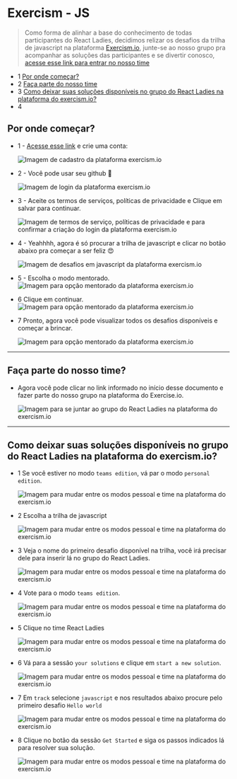 # Exercism - JS
> Como forma de alinhar a base do conhecimento de todas participantes do React Ladies, decidimos relizar os desafios da trilha de javascript na plataforma [Exercism.io](https://exercism.io/), junte-se ao nosso grupo pra acompanhar as soluções das participantes e se divertir conosco, [acesse esse link para entrar no nosso time](https://teams.exercism.io/teams/jFu9X5t7phBcZ2ntGdRvS3ck/join)

- 1 [Por onde começar?](#por-onde-começar)
- 2 [Faça parte do nosso time](#faça-parte-do-nosso-time)
- 3 [Como deixar suas soluções disponíveis no grupo do React Ladies na plataforma do exercism.io?](#como-deixar-suas-soluções-disponíveis-no-grupo-do-react-ladies-na-plataforma-do-exercism.io)
- 4 []()


## Por onde começar?
- 1 - [Acesse esse link](https://exercism.io/) e crie uma conta:

  ![Imagem de cadastro da plataforma exercism.io](../imgs/sign.png)

- 2 - Você pode usar seu github 💜

  ![Imagem de login da plataforma exercism.io](../imgs/login.png)

- 3 - Aceite os termos de serviços, políticas de privacidade e Clique em salvar para continuar.

  ![Imagem de termos de serviço, políticas de privacidade e para confirmar a criação do login da plataforma exercism.io](../imgs/save.png)

-  4 - Yeahhhh, agora é só procurar a trilha de javascript e clicar no botão abaixo pra começar a ser feliz 😍

    ![Imagem de desafios em javascript da plataforma exercism.io](../imgs/track.png)

- 5 - Escolha o modo mentorado.
  ![Imagem para opção mentorado da plataforma exercism.io](../imgs/mentored.png)

 - 6 Clique em continuar.
  ![Imagem para opção mentorado da plataforma exercism.io](../imgs/start.png)

 - 7 Pronto, agora você pode visualizar todos os desafios disponíveis e começar a brincar.

    ![Imagem para opção mentorado da plataforma exercism.io](../imgs/play.png)

  ---


 ## Faça parte do nosso time?
  - Agora você pode clicar no link informado no início desse documento e fazer parte do nosso grupo na plataforma do Exercise.io.

    ![Imagem para se juntar ao grupo do React Ladies na plataforma do exercism.io](../imgs/join.png)

---

## Como deixar suas soluções disponíveis no grupo do React Ladies na plataforma do exercism.io?
- 1 Se você estiver no modo `teams edition`, vá par o modo `personal edition`.

    ![Imagem para mudar entre os modos pessoal e time na plataforma do exercism.io](../imgs/personal.png)

- 2 Escolha a trilha de javascript

  ![Imagem para mudar entre os modos pessoal e time na plataforma do exercism.io](../imgs/js.png)

- 3 Veja o nome do primeiro desafio disponível na trilha, você irá precisar dele para inserir lá no grupo do React Ladies.

    ![Imagem para mudar entre os modos pessoal e time na plataforma do exercism.io](../imgs/playNew.png)

- 4 Vote para o modo  `teams edition`.

    ![Imagem para mudar entre os modos pessoal e time na plataforma do exercism.io](../imgs/mentoredMode.png)

- 5 Clique no time React Ladies

    ![Imagem para mudar entre os modos pessoal e time na plataforma do exercism.io](../imgs/team.png)

- 6 Vá para a sessão `your solutions` e clique em `start a new solution`.

    ![Imagem para mudar entre os modos pessoal e time na plataforma do exercism.io](../imgs/solutions.png)

- 7 Em `track` selecione `javascript` e nos resultados abaixo procure pelo primeiro desafio `Hello world`

    ![Imagem para mudar entre os modos pessoal e time na plataforma do exercism.io](../imgs/choose.png)

- 8 Clique no botão da sessão `Get Started` e siga os passos indicados lá para resolver sua solução.

  ![Imagem para mudar entre os modos pessoal e time na plataforma do exercism.io](../imgs/getStarted.png)